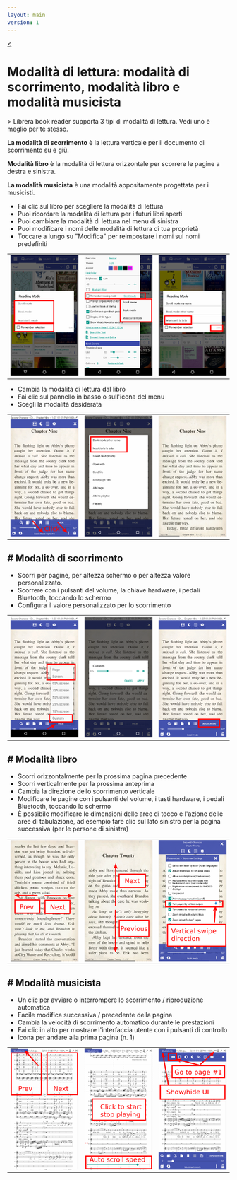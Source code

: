 ```yaml
---
layout: main
version: 1
---
```

[<](/wiki/faq)

# Modalità di lettura: modalità di scorrimento, modalità libro e modalità musicista

&gt; Librera book reader supporta 3 tipi di modalità di lettura. Vedi uno è meglio per te stesso.

**La modalità di scorrimento** è la lettura verticale per il documento di scorrimento su e giù.

**Modalità libro** è la modalità di lettura orizzontale per scorrere le pagine a destra e sinistra.

**La modalità musicista** è una modalità appositamente progettata per i musicisti.

* Fai clic sul libro per scegliere la modalità di lettura
* Puoi ricordare la modalità di lettura per i futuri libri aperti
* Puoi cambiare la modalità di lettura nel menu di sinistra
* Puoi modificare i nomi delle modalità di lettura di tua proprietà
* Toccare a lungo su &quot;Modifica&quot; per reimpostare i nomi sui nomi predefiniti

||||
|-|-|-|
|![](1.png)|![](2.png)|![](3.png)|

* Cambia la modalità di lettura dal libro
* Fai clic sul pannello in basso o sull'icona del menu
* Scegli la modalità desiderata

||||
|-|-|-|
|![](4.png)|![](5.png)|![](6.png)|

## # Modalità di scorrimento

* Scorri per pagine, per altezza schermo o per altezza valore personalizzato.
* Scorrere con i pulsanti del volume, la chiave hardware, i pedali Bluetooth, toccando lo schermo
* Configura il valore personalizzato per lo scorrimento

||||
|-|-|-|
|![](7.png)|![](8.png)|![](9.png)|


## # Modalità libro
* Scorri orizzontalmente per la prossima pagina precedente
* Scorri verticalmente per la prossima anteprima
* Cambia la direzione dello scorrimento verticale
* Modificare le pagine con i pulsanti del volume, i tasti hardware, i pedali Bluetooth, toccando lo schermo
* È possibile modificare le dimensioni delle aree di tocco e l'azione delle aree di tabulazione, ad esempio fare clic sul lato sinistro per la pagina successiva (per le persone di sinistra)

||||
|-|-|-|
|![](10.png)|![](11.png)|![](12.png)|

## # Modalità musicista
* Un clic per avviare o interrompere lo scorrimento / riproduzione automatica
* Facile modifica successiva / precedente della pagina
* Cambia la velocità di scorrimento automatico durante le prestazioni
* Fai clic in alto per mostrare l'interfaccia utente con i pulsanti di controllo
* Icona per andare alla prima pagina (n. 1)

||||
|-|-|-|
|![](13.png)|![](14.png)|![](15.png)|


